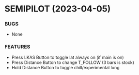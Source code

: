 SEMIPILOT (2023-04-05)
========================
### BUGS
* None
### FEATURES
* Press LKAS Button to toggle lat always on (if main is on)
* Press Distance Button to change T_FOLLOW (3 bars is stock)
* Hold Distance Button to toggle chill/experimental long
